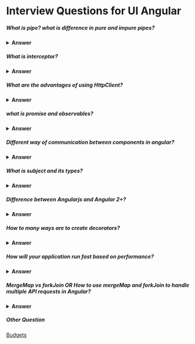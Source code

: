# Interview Questions for UI Angular
##### What is pipe? what is difference in pure and impure pipes?

<details><summary><b>Answer</b></summary>
<p>Suppose we want to perform some operation on array/element and return subset of array/element by performing some operation, in such scenario 
  we use pipe to filter or modify array/element and display corresponsing row/rows in UI.
  
The hero's birthday is {{ birthday | date | uppercase}}</p>

  
  ##### Creating pipes for custom data transformations
```javascript
  import { Pipe, PipeTransform } from '@angular/core';
/*
 * Raise the value exponentially
 * Takes an exponent argument that defaults to 1.
 * Usage:
 *   value | exponentialStrength:exponent
 * Example:
 *   {{ 2 | exponentialStrength:10 }}
 *   formats to: 1024
*/
@Pipe({name: 'exponentialStrength', pure: false})
export class ExponentialStrengthPipe implements PipeTransform {
  transform(value: number, exponent = 1): number {
    return Math.pow(value, exponent);
  }
} 
```
  <p> Angular executes an impure pipe every time it detects a change with every keystroke or mouse movement.</p>
</details>


##### What is interceptor?
<details><summary><b>Answer</b></summary>
<p>Interceptors are a unique type of Angular Service that we can implement. Interceptors allow us to intercept incoming or outgoing HTTP requests using the HttpClient . By intercepting the HTTP request, we can modify or change the value of the request.</p>
  
  ```javascript
  import { Injectable } from '@angular/core';
import { HttpInterceptor, HttpEvent, HttpResponse, HttpRequest, HttpHandler, HttpErrorResponse } from '@angular/common/http';
import { Observable } from 'rxjs';
import { retry } from 'rxjs/operators';

@Injectable()
export class RetryInterceptor implements HttpInterceptor {
  intercept(httpRequest: HttpRequest<any>, next: HttpHandler): Observable<HttpEvent<any>> {
    return next.handle(httpRequest).pipe(retry(2));
  }
}
  ```
  <p> In app module, provide interceptor </p>

  ```javascript
  providers: [
    { provide: HTTP_INTERCEPTORS, useClass: MyInterceptor, multi: true }
  ]
  ```
  <p>source: https://ultimatecourses.com/blog/intro-to-angular-http-interceptors</p>
</details>


##### What are the advantages of using HttpClient?
<details><summary><b>Answer</b></summary>
<ul>
  <li>Included Testability Features.</li>
  <li>Typed Requests and Response Objects.</li>
  <li>Requests and Response Interception.</li>
  <li>Observable APIs and a method of streamlined and efficient error handling.</li>
</ul>
</details>

##### what is promise and observables? 
<details><summary><b>Answer</b></summary>
Observables
  <ul>
  <li>Emit multiple values over a period of time.</li>
  <li>Are lazy</li>
  <li>ewe can unsubscribe()</li>
  <li>Provide the map for forEach, filter, reduce, retry, and retryWhen operators</li>
   <li>Deliver errors to the subscribers.</li>
</ul>
  
  promise
  <ul>
  <li>Emit a single value at a time.</li>
  <li>Are not lazy: execute immediately after creation.</li>
  <li>Are not cancellable.</li>
  <li>Don’t provide any operations.</li>
  <li>Push errors to the child promises.</li>
</ul>
  
</details>

##### Different way of communication between components in angular?
<details><summary><b>Answer</b></summary>
  <p>Pass data from parent to child with input binding</p>
  
  ```javascript 
    import { Component, Input } from '@angular/core';
    import { Hero } from './hero';

    @Component({
    selector: 'app-hero-child',
    template: '
        <h3>{{hero.name}} says:</h3>
        <p>I, {{hero.name}}, am at your service, {{masterName}}.</p>
    '
    })
    export class HeroChildComponent {
    @Input() hero!: Hero;
    @Input('master') masterName = ''; // tslint:disable-line: no-input-rename
    }
  ```
  
  ```javascript
  
  import { Component } from '@angular/core';

import { HEROES } from './hero';

@Component({
  selector: 'app-hero-parent',
  template: `
    <h2>{{master}} controls {{heroes.length}} heroes</h2>

    <app-hero-child
      *ngFor="let hero of heroes"
      [hero]="hero"
      [master]="master">
    </app-hero-child>
  `
})
export class HeroParentComponent {
  heroes = HEROES;
  master = 'Master';
}
  
  ```
<p> Intercept input property changes with a setter </p>
  
  ```javascript
  import { Component, Input } from '@angular/core';

@Component({
  selector: 'app-name-child',
  template: '<h3>"{{name}}"</h3>'
})
export class NameChildComponent {
  @Input()
  get name(): string { return this._name; }
  set name(name: string) {
    this._name = (name && name.trim()) || '<no name set>';
  }
  private _name = '';
}
  
  ```
 ```javascript
  import { Component } from '@angular/core';

@Component({
  selector: 'app-name-parent',
  template: `
    <h2>Master controls {{names.length}} names</h2>

    <app-name-child *ngFor="let name of names" [name]="name"></app-name-child>
  `
})
export class NameParentComponent {
  // Displays 'Dr IQ', '<no name set>', 'Bombasto'
  names = ['Dr IQ', '   ', '  Bombasto  '];
}
  ```

<p>Intercept input property changes with ngOnChanges()</p>

  ```javascript
  import { Component, Input, OnChanges, SimpleChanges } from '@angular/core';

@Component({
  selector: 'app-version-child',
  template: `
    <h3>Version {{major}}.{{minor}}</h3>
    <h4>Change log:</h4>
    <ul>
      <li *ngFor="let change of changeLog">{{change}}</li>
    </ul>
  `
})
export class VersionChildComponent implements OnChanges {
  @Input() major = 0;
  @Input() minor = 0;
  changeLog: string[] = [];

  ngOnChanges(changes: SimpleChanges) {
    const log: string[] = [];
    for (const propName in changes) {
      const changedProp = changes[propName];
      const to = JSON.stringify(changedProp.currentValue);
      if (changedProp.isFirstChange()) {
        log.push(`Initial value of ${propName} set to ${to}`);
      } else {
        const from = JSON.stringify(changedProp.previousValue);
        log.push(`${propName} changed from ${from} to ${to}`);
      }
    }
    this.changeLog.push(log.join(', '));
  }
}
  ```
  ```javascript
  import { Component } from '@angular/core';

@Component({
  selector: 'app-version-parent',
  template: `
    <h2>Source code version</h2>
    <button (click)="newMinor()">New minor version</button>
    <button (click)="newMajor()">New major version</button>
    <app-version-child [major]="major" [minor]="minor"></app-version-child>
  `
})
export class VersionParentComponent {
  major = 1;
  minor = 23;

  newMinor() {
    this.minor++;
  }

  newMajor() {
    this.major++;
    this.minor = 0;
  }
}
  ```
  
<p>Parent listens for child event</p>
  
  ```javascript
  import { Component, EventEmitter, Input, Output } from '@angular/core';

@Component({
  selector: 'app-voter',
  template: `
    <h4>{{name}}</h4>
    <button (click)="vote(true)"  [disabled]="didVote">Agree</button>
    <button (click)="vote(false)" [disabled]="didVote">Disagree</button>
  `
})
export class VoterComponent {
  @Input()  name = '';
  @Output() voted = new EventEmitter<boolean>();
  didVote = false;

  vote(agreed: boolean) {
    this.voted.emit(agreed);
    this.didVote = true;
  }
}
  ```
  ```javascript
  import { Component } from '@angular/core';

@Component({
  selector: 'app-vote-taker',
  template: `
    <h2>Should mankind colonize the Universe?</h2>
    <h3>Agree: {{agreed}}, Disagree: {{disagreed}}</h3>

    <app-voter
      *ngFor="let voter of voters"
      [name]="voter"
      (voted)="onVoted($event)">
    </app-voter>
  `
})
export class VoteTakerComponent {
  agreed = 0;
  disagreed = 0;
  voters = ['Narco', 'Celeritas', 'Bombasto'];

  onVoted(agreed: boolean) {
    agreed ? this.agreed++ : this.disagreed++;
  }
}
  ```
  
<p>Parent interacts with child using local variable</p>

  ```javascript
  import { Component } from '@angular/core';
import { CountdownTimerComponent } from './countdown-timer.component';

@Component({
  selector: 'app-countdown-parent-lv',
  template: `
    <h3>Countdown to Liftoff (via local variable)</h3>
    <button (click)="timer.start()">Start</button>
    <button (click)="timer.stop()">Stop</button>
    <div class="seconds">{{timer.seconds}}</div>
    <app-countdown-timer #timer></app-countdown-timer>
  `,
  styleUrls: ['../assets/demo.css']
})
export class CountdownLocalVarParentComponent { }
  ```
  <p>Place a local variable, #timer, on the tag <countdown-timer> representing the child component. That gives you a reference to the child component and the ability to access any of its properties or methods from within the parent template. </p>
    
    <p>Parent calls an @ViewChild()</p>
  
  ```javascript
  import { AfterViewInit, ViewChild } from '@angular/core';
import { Component } from '@angular/core';
import { CountdownTimerComponent } from './countdown-timer.component';

@Component({
  selector: 'app-countdown-parent-vc',
  template: `
    <h3>Countdown to Liftoff (via ViewChild)</h3>
    <button (click)="start()">Start</button>
    <button (click)="stop()">Stop</button>
    <div class="seconds">{{ seconds() }}</div>
    <app-countdown-timer></app-countdown-timer>
  `,
  styleUrls: ['../assets/demo.css']
})
export class CountdownViewChildParentComponent implements AfterViewInit {

  @ViewChild(CountdownTimerComponent)
  private timerComponent!: CountdownTimerComponent;

  seconds() { return 0; }

  ngAfterViewInit() {
    // Redefine `seconds()` to get from the `CountdownTimerComponent.seconds` ...
    // but wait a tick first to avoid one-time devMode
    // unidirectional-data-flow-violation error
    setTimeout(() => this.seconds = () => this.timerComponent.seconds, 0);
  }

  start() { this.timerComponent.start(); }
  stop() { this.timerComponent.stop(); }
}
  ```
 
<p>Parent and children communicate using a service</p>
  
 ```javascript
  
  ```
    
</details>
  
  

#####  What is subject and its types?
<details><summary><b>Answer</b></summary>
<p></p>
</details>


##### Difference between Angularjs and Angular 2+?
<details><summary><b>Answer</b></summary>
<ul>
  <li>removed $rootscope</li>
  <li>better compilation</li>
  <li>cli added</li>
  <li>component based structure</li>
  <li>es5/6 introduced to support Object Oriented approach</li>
</ul>
</details>
  

##### How to many ways are to create decorators?
<details><summary><b>Answer</b></summary>
<ol>
  <li><b>Class decorator</b> @component @module </li>
  <li><b>Property</b> decorator @input @output </li>
  <li><b>Method</b> decorator @hostlistener </li>
  <li><b>Parameter</b> @inject </li>
</ol>ol>
</details>
  

##### How will your application run fast based on performance?
<details><summary><b>Answer</b></summary>
<ul>
  <li> remove change detection</li>
  <li> AOT </li>
  <li> lazy loading </li>
  <li> server side rendering </li>
  <li> web services to catching data </li>
</ul>
</details>

##### MergeMap vs forkJoin OR How to use mergeMap and forkJoin to handle multiple API requests in Angular?
<details><summary><b>Answer</b></summary>
  
```javascript
  
  //Subscribe

  getData() {
      http.get('')
          .pipe.map(data => data) // if we want to transform/select chunk of data
          .subscribe(data => { 
              http.get(''+data).subscribe(data => data); //nested call 
          })
  }
  
  //MergeMap
  getData() {
      http.get('').pipe(
          map((res) => {
              return res
          }),
          mergeMap(res => {
              http.get('')
          })
      ).subscribe(res => {
          this.data = data
      });
  }
  
  //forkJoin
  const API1 = http.get();
  const API2 = http.get();
  
  forkJoin([API1, API2]).subscribe({
      next: (res) => {
          API1Data = res[0];
          API2Data = res[1];
      },
      error: err => {console.log(err)},
  })

//reference: https://dev.to/mana95/how-to-use-mergemap-and-forkjoin-to-handle-multiple-api-requests-in-angular-412p
```

</details>


##### Other Question
<a href="https://stackoverflow.com/questions/53995948/warning-in-budgets-maximum-exceeded-for-initial"> Budgets </a>
